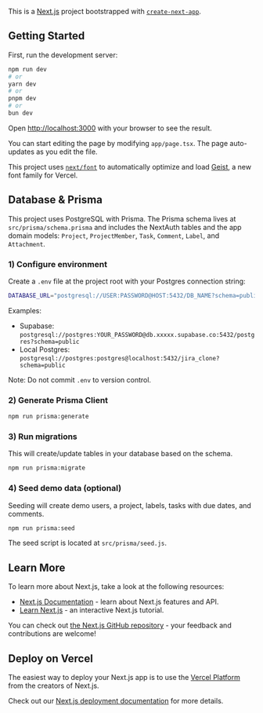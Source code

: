 This is a [Next.js](https://nextjs.org) project bootstrapped with [`create-next-app`](https://nextjs.org/docs/app/api-reference/cli/create-next-app).

## Getting Started

First, run the development server:

```bash
npm run dev
# or
yarn dev
# or
pnpm dev
# or
bun dev
```

Open [http://localhost:3000](http://localhost:3000) with your browser to see the result.

You can start editing the page by modifying `app/page.tsx`. The page auto-updates as you edit the file.

This project uses [`next/font`](https://nextjs.org/docs/app/building-your-application/optimizing/fonts) to automatically optimize and load [Geist](https://vercel.com/font), a new font family for Vercel.

## Database & Prisma

This project uses PostgreSQL with Prisma. The Prisma schema lives at `src/prisma/schema.prisma` and includes the NextAuth tables and the app domain models: `Project`, `ProjectMember`, `Task`, `Comment`, `Label`, and `Attachment`.

### 1) Configure environment

Create a `.env` file at the project root with your Postgres connection string:

```bash
DATABASE_URL="postgresql://USER:PASSWORD@HOST:5432/DB_NAME?schema=public"
```

Examples:

- Supabase: `postgresql://postgres:YOUR_PASSWORD@db.xxxxx.supabase.co:5432/postgres?schema=public`
- Local Postgres: `postgresql://postgres:postgres@localhost:5432/jira_clone?schema=public`

Note: Do not commit `.env` to version control.

### 2) Generate Prisma Client

```bash
npm run prisma:generate
```

### 3) Run migrations

This will create/update tables in your database based on the schema.

```bash
npm run prisma:migrate
```

### 4) Seed demo data (optional)

Seeding will create demo users, a project, labels, tasks with due dates, and comments.

```bash
npm run prisma:seed
```

The seed script is located at `src/prisma/seed.js`.

## Learn More

To learn more about Next.js, take a look at the following resources:

- [Next.js Documentation](https://nextjs.org/docs) - learn about Next.js features and API.
- [Learn Next.js](https://nextjs.org/learn) - an interactive Next.js tutorial.

You can check out [the Next.js GitHub repository](https://github.com/vercel/next.js) - your feedback and contributions are welcome!

## Deploy on Vercel

The easiest way to deploy your Next.js app is to use the [Vercel Platform](https://vercel.com/new?utm_medium=default-template&filter=next.js&utm_source=create-next-app&utm_campaign=create-next-app-readme) from the creators of Next.js.

Check out our [Next.js deployment documentation](https://nextjs.org/docs/app/building-your-application/deploying) for more details.

